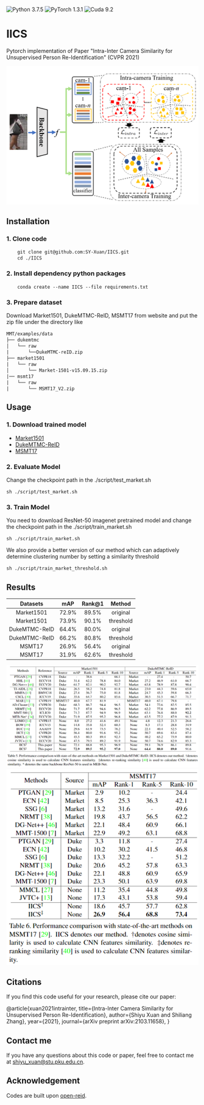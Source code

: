 ![Python 3.7.5](https://img.shields.io/badge/python-3.7.5-blue)
![PyTorch 1.3.1](https://img.shields.io/badge/pytorch-1.3.1-yellow)
![Cuda 9.2](https://img.shields.io/badge/cuda-9.2-yellowgreen)

# IICS
Pytorch implementation of Paper "Intra-Inter Camera Similarity for Unsupervised Person Re-Identification" (CVPR 2021)

![fig1](./img/fig1.png)

## Installation
### 1. Clone code
```
    git clone git@github.com:SY-Xuan/IICS.git
    cd ./IICS
```

### 2. Install dependency python packages
```
    conda create --name IICS --file requirements.txt
``` 

### 3. Prepare dataset
Download Market1501, DukeMTMC-ReID, MSMT17 from website and put the zip file under the directory like
```
MMT/examples/data
├── dukemtmc
│   └── raw
|       └──DukeMTMC-reID.zip
├── market1501
|   └── raw
│       └── Market-1501-v15.09.15.zip
|── msmt17
|   └── raw
|       └── MSMT17_V2.zip
```
## Usage
### 1. Download trained model
* [Market1501](https://pkueducn-my.sharepoint.com/:f:/g/personal/shiyu_xuan_stu_pku_edu_cn/Er0V5oh4nadBliFIrzGRsl8BGJ-ibjAUt64t4oN10n_rhQ?e=YIJVvU)
* [DukeMTMC-ReID](https://pkueducn-my.sharepoint.com/:f:/g/personal/shiyu_xuan_stu_pku_edu_cn/Er0V5oh4nadBliFIrzGRsl8BGJ-ibjAUt64t4oN10n_rhQ?e=YIJVvU)
* [MSMT17](https://pkueducn-my.sharepoint.com/:f:/g/personal/shiyu_xuan_stu_pku_edu_cn/Er0V5oh4nadBliFIrzGRsl8BGJ-ibjAUt64t4oN10n_rhQ?e=YIJVvU)

### 2. Evaluate Model
Change the checkpoint path in the ./script/test_market.sh
```
sh ./script/test_market.sh
```

### 3. Train Model
You need to download ResNet-50 imagenet pretrained model and change the checkpoint path in the ./script/train_market.sh
```
sh ./script/train_market.sh
```

We also provide a better version of our method which can adaptively determine clustering number by setting a similarity threshold
```
sh ./script/train_market_threshold.sh
```

## Results
|Datasets | mAP | Rank@1| Method |
| :--------: | :-----: | :----: | :----: |
|Market1501 | 72.9% | 89.5% | original |
|Market1501 | 73.9% | 90.1% | threshold |
|DukeMTMC-ReID | 64.4% | 80.0% | original |
|DukeMTMC-ReID | 66.2% | 80.8% | threshold |
|MSMT17 | 26.9% | 56.4% | original |
|MSMT17 | 31.9% | 62.6% | threshold |

![fig1](./img/fig2.png)
![fig1](./img/fig3.png)


## Citations
If you find this code useful for your research, please cite our paper:

@article{xuan2021intrainter,
      title={Intra-Inter Camera Similarity for Unsupervised Person Re-Identification}, 
      author={Shiyu Xuan and Shiliang Zhang},
      year={2021},
      journal={arXiv preprint arXiv:2103.11658},
}
## Contact me
If you have any questions about this code or paper, feel free to contact me at
shiyu_xuan@stu.pku.edu.cn.

## Acknowledgement
Codes are built upon [open-reid](https://github.com/Cysu/open-reid).
